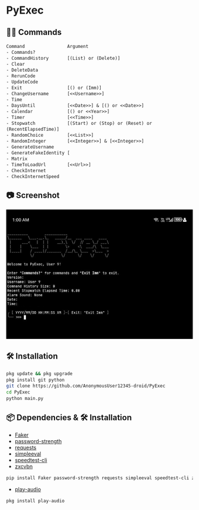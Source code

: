 # PyExec

## 🧑‍💻 Commands

```plain
Command                Argument
- Commands?
- CommandHistory       [(List) or (Delete)]
- Clear
- DeleteData
- RerunCode
- UpdateCode
- Exit                 [() or (Imm)]
- ChangeUsername       [<<Username>>]
- Time
- DaysUntil            [<<Date>>] & [() or <<Date>>]
- Calendar             [() or <<Year>>]
- Timer                [<<Time>>]
- Stopwatch            [(Start) or (Stop) or (Reset) or (RecentElapsedTime)]
- RandomChoice         [<<List>>]
- RandomInteger        [<<Integer>>] & [<<Integer>>]
- GenerateUsername
- GenerateFakeIdentity [
- Matrix
- TimeToLoadUrl        [<<Url>>]
- CheckInternet
- CheckInternetSpeed
```
## 📷 Screenshot

![Screenshot](Screenshot.png)

## 🛠️ Installation

```bash
pkg update && pkg upgrade
pkg install git python
git clone https://github.com/AnonymousUser12345-droid/PyExec
cd PyExec
python main.py
```

## 📦 Dependencies & 🛠️ Installation

- [Faker](https://pypi.org/project/Faker)
- [password-strength](https://pypi.org/project/password-strength/)
- [requests](https://pypi.org/project/requests/)
- [simpleeval](https://pypi.org/project/simpleeval/)
- [speedtest-cli](https://pypi.org/project/speedtest-cli/)
- [zxcvbn](https://pypi.org/project/zxcvbn/)
```bash
pip install Faker password-strength requests simpleeval speedtest-cli zxcvbn
```
- [play-audio](https://github.com/termux/play-audio)
```bash
pkg install play-audio
```